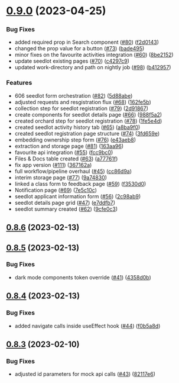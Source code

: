 # [0.9.0](https://github.com/bcgov/nr-spar-webapp/compare/v0.8.6...v0.9.0) (2023-04-25)


### Bug Fixes

* added required prop in Search component ([#80](https://github.com/bcgov/nr-spar-webapp/issues/80)) ([f2d0143](https://github.com/bcgov/nr-spar-webapp/commit/f2d0143542ad5a4d3b60218f6b2986f5f7ffdf17))
* changed the prop value for a button ([#73](https://github.com/bcgov/nr-spar-webapp/issues/73)) ([bade495](https://github.com/bcgov/nr-spar-webapp/commit/bade495efad9a0435208c8d28cc16738309b4a28))
* minor fixes on the favourite activities integration ([#60](https://github.com/bcgov/nr-spar-webapp/issues/60)) ([8be2152](https://github.com/bcgov/nr-spar-webapp/commit/8be21520f335a32356e8d6cf9eca0c91f1c64818))
* update seedlot existing pages ([#70](https://github.com/bcgov/nr-spar-webapp/issues/70)) ([c4297c9](https://github.com/bcgov/nr-spar-webapp/commit/c4297c9a2d3811913fdcefc7aa9500cf42e0acbb))
* updated work-directory and path on nightly job ([#98](https://github.com/bcgov/nr-spar-webapp/issues/98)) ([b412957](https://github.com/bcgov/nr-spar-webapp/commit/b41295752c982c5200440606f9dce18b6622e988))


### Features

* 606 seedlot form orchestration ([#82](https://github.com/bcgov/nr-spar-webapp/issues/82)) ([5d88abe](https://github.com/bcgov/nr-spar-webapp/commit/5d88abe474a8ced2c9cd3ef84b540673d97373d9))
* adjusted requests and resgistration flux ([#68](https://github.com/bcgov/nr-spar-webapp/issues/68)) ([162fe5b](https://github.com/bcgov/nr-spar-webapp/commit/162fe5b58d275a9c7e0483b6fa014ca699497886))
* collection step for seedlot registration ([#79](https://github.com/bcgov/nr-spar-webapp/issues/79)) ([2d91867](https://github.com/bcgov/nr-spar-webapp/commit/2d91867d4e03912fcb3aedbe5bf02cdbe5415b6d))
* create components for seedlot details page ([#66](https://github.com/bcgov/nr-spar-webapp/issues/66)) ([988f5a2](https://github.com/bcgov/nr-spar-webapp/commit/988f5a2e650338c5c7d5aee4bc2e27afe8c82313))
* created orchard step for seedlot registration ([#78](https://github.com/bcgov/nr-spar-webapp/issues/78)) ([1fe5e4d](https://github.com/bcgov/nr-spar-webapp/commit/1fe5e4d3c0faef4f35b9f7fccaa2fe773a33467e))
* created seedlot activity history tab ([#65](https://github.com/bcgov/nr-spar-webapp/issues/65)) ([a8ba9f0](https://github.com/bcgov/nr-spar-webapp/commit/a8ba9f0c384cf15c25cb1e36189ac77d281f3f86))
* created seedlot registration page structure ([#74](https://github.com/bcgov/nr-spar-webapp/issues/74)) ([3fd659e](https://github.com/bcgov/nr-spar-webapp/commit/3fd659ed46823015035ffcc946f17542ce1d13f8))
* embedding ownership step form ([#76](https://github.com/bcgov/nr-spar-webapp/issues/76)) ([e43aeb8](https://github.com/bcgov/nr-spar-webapp/commit/e43aeb8916159b4ba99b6c40294c8514aa941c3f))
* extraction and storage page ([#81](https://github.com/bcgov/nr-spar-webapp/issues/81)) ([163aa96](https://github.com/bcgov/nr-spar-webapp/commit/163aa96dbeef805b13718c37e67524b7c5e3068d))
* favourite api integration ([#55](https://github.com/bcgov/nr-spar-webapp/issues/55)) ([fcc9bc0](https://github.com/bcgov/nr-spar-webapp/commit/fcc9bc0c4d4197780c64cd03ccb425077e7675fa))
* Files & Docs table created ([#63](https://github.com/bcgov/nr-spar-webapp/issues/63)) ([a77761f](https://github.com/bcgov/nr-spar-webapp/commit/a77761ffa591b41630a7319395f37996546d466c))
* fix app version ([#111](https://github.com/bcgov/nr-spar-webapp/issues/111)) ([367162a](https://github.com/bcgov/nr-spar-webapp/commit/367162a85d783a9e2ff3a3d655997aa7893b7259))
* full workflow/pipeline overhaul ([#45](https://github.com/bcgov/nr-spar-webapp/issues/45)) ([cc86d9a](https://github.com/bcgov/nr-spar-webapp/commit/cc86d9acc0060cf73d89134ad64baeab829266d5))
* interim storage page ([#77](https://github.com/bcgov/nr-spar-webapp/issues/77)) ([9a74830](https://github.com/bcgov/nr-spar-webapp/commit/9a74830ef76da85832f532b0df17c34c587686dd))
* linked a class form to feedback page ([#59](https://github.com/bcgov/nr-spar-webapp/issues/59)) ([f3530d0](https://github.com/bcgov/nr-spar-webapp/commit/f3530d0d0c8edcf516aa174ac79b306e28e8b6c2))
* Notification page ([#69](https://github.com/bcgov/nr-spar-webapp/issues/69)) ([7e5c10c](https://github.com/bcgov/nr-spar-webapp/commit/7e5c10c6e0b46e55276061cc84eaaf630ad63d8c))
* seedlot applicant information form ([#56](https://github.com/bcgov/nr-spar-webapp/issues/56)) ([2c98ab9](https://github.com/bcgov/nr-spar-webapp/commit/2c98ab93378825f32ecb5cfac44016a2b0133054))
* seedlot details page grid ([#47](https://github.com/bcgov/nr-spar-webapp/issues/47)) ([e7ddfb7](https://github.com/bcgov/nr-spar-webapp/commit/e7ddfb7331c2e88f9b110893d5a56b9b89c9c46f))
* seedlot summary created ([#62](https://github.com/bcgov/nr-spar-webapp/issues/62)) ([9cfe0c3](https://github.com/bcgov/nr-spar-webapp/commit/9cfe0c3807e7ed79a5bee39f9d88bbb154a08c59))



## [0.8.6](https://github.com/bcgov/nr-spar-webapp/compare/v0.8.5...v0.8.6) (2023-02-13)



## [0.8.5](https://github.com/bcgov/nr-spar-webapp/compare/v0.8.4...v0.8.5) (2023-02-13)


### Bug Fixes

* dark mode components token override ([#41](https://github.com/bcgov/nr-spar-webapp/issues/41)) ([4358d0b](https://github.com/bcgov/nr-spar-webapp/commit/4358d0b965d0b97539bdbd7b2d4356ecff3f52fb))



## [0.8.4](https://github.com/bcgov/nr-spar-webapp/compare/v0.8.3...v0.8.4) (2023-02-13)


### Bug Fixes

* added navigate calls inside useEffect hook ([#44](https://github.com/bcgov/nr-spar-webapp/issues/44)) ([f0b5a8d](https://github.com/bcgov/nr-spar-webapp/commit/f0b5a8d7510ee90899e7f2749f979a862dcebab2))



## [0.8.3](https://github.com/bcgov/nr-spar-webapp/compare/v0.8.2...v0.8.3) (2023-02-10)


### Bug Fixes

* adjusted id parameters for mock api calls ([#43](https://github.com/bcgov/nr-spar-webapp/issues/43)) ([82117e6](https://github.com/bcgov/nr-spar-webapp/commit/82117e63b66efda363b24d18aa66331ded5d17bd))



